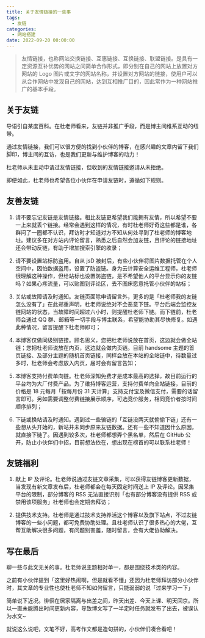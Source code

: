 ```yaml
---
title: 关于友情链接的一些事
tags:
  - 友链
categories:
  - 网站搭建
date: 2022-09-20 00:00:00
---
```


> 友情链接，也称网站交换链接、互惠链接、互换链接、联盟链接。是具有一定资源互补优势的网站之间简单合作形式，即分别在自己的网站上放置对方网站的 Logo 图片或文字的网站名称，并设置对方网站的链接，使用户可以从合作网站中发现自己的网站，达到互相推广目的，因此常作为一种网站推广的基本手段。

<!-- more -->

## 关于友链

导语引自某度百科。在杜老师看来，友链并非推广手段，而是博主间维系互动的纽带。

通过友情链接，我们可以很方便的找到小伙伴的博客，在感兴趣的文章内留下我们脚印，博主间的互访，也是我们更新与维护博客的动力！

杜老师从未主动申请过友情链接，但收到的友情链接邀请从未拒绝。

即便如此，杜老师也希望各位小伙伴在申请友链时，遵循如下规则。

## 友善友链

1. 请不要忘记友链是友情链接。相比友链更希望我们能拥有友情，所以希望不要一上来就丢个链接。经常会遇到这样的情况，有时杜老师好奇这些都是谁，各群问了一圈都不认识，拜访时才知道对方不知从何处寻到了杜老师的博客地址。建议多在对方站内评论留言，熟悉之后自然会加友链，且评论的链接地址还会带动反链，有助于增加搜索引擎的收录；

2. 请不要设置站标防盗用。自从 jsD 被封后，有些小伙伴将图片数据托管在个人空间中，因怕数据盗用，设置了防盗链。身为云计算安全运维工程师，杜老师很理解这种操作，但给站标也设置防盗链，是不希望他人的平台显示你的友链吗？如果心疼流量，可以贴图到评论区，去不图床愿意托管小伙伴的站标；

3. 关站或故障请及时通知。友链页面除申请留言外，更多的是「杜老师我的友链怎么没有了」在此郑重声明，杜老师说绝对不会恶意下链。平台后端会监控友链网站的状态，当故障时间超过六小时，则提醒杜老师下链。而下链前，杜老师会通过 QQ 群、邮箱等一切手段与博主联系，希望能协助其尽快修复。如遇此种情况，留言提醒下杜老师即可；

4. 本博客仅做同级别链接。顾名思义，您把杜老师说放在首页，这边就会做全站链；您把杜老师说放在内页，这边就会做内页链。目前 handsome 主题的首页链接、及部分主题的随机首页链接，同样会放在本站的全站链中，待数量过多时，杜老师会考虑放入内页，届时会有留言告知；

5. 本博客支持付费单向链。杜老师深知免费才是成本最高的选择，故目前运行的平台均为大厂付费产品。为了维持博客运营，支持付费单向全站链接，目前的价格是 18 元每月「按每月份 31 天计算」支持支付宝及微信支付，需要的话留言即可。另如需要调整付费链接展示顺序，可选竞价服务，相同竞价者按时间顺序排列；

6. 下链或换站请及时通知。遇到过一些骗链的「互链没两天就偷偷下链」还有一些想从头开始的，新站并未同步原来友链数据。还有一些不知道因什么原因，就直接下链了。因遇到较多次，杜老师都想弄个黑名单，然后在 GitHub 公开，防止小伙伴们中招，目前想法依在，想出现在榜首的可以联系杜老师！

## 友链福利

1. 献上 IP 及评论。杜老师说通过友链文章采集，可以获得友链博客更新数据，当发现有新文章发布后，杜老师都会在每天固定时间送上 IP 及评论。因采集平台的限制，部分博客的 RSS 无法直接识别「也有部分博客没有提供 RSS 或禁用该项服务」杜老师也会定期去拜访；

2. 提供技术支持。杜老师是通过技术支持养活这个博客以及旗下站点，不过友链博客的一些小问题，都可免费协助处理。且杜老师认识了很多热心的大佬，互帮互助解决很多问题，有问题别害羞，随时留言，会有大佬协助解决。

## 写在最后

聊一些与此文无关的事。杜老师说主题相对单一，都是围绕技术类的内容。

之前有小伙伴提到「这里好热闹啊，但是就看不懂」还因为杜老师拜访部分小伙伴时，其文章的专业性也使杜老师不知如何留言，只能弱弱的说「过来学习一下」

简单说下近况。徘徊在居家隔离与出差之间，昨天出差、今天上课、明天回京。所以一直未能腾出时间更新内容，导致博文写了一半定时任务就发布了出去，被误认为水文~

就说这么说吧，文笔不好，高考作文都是造句拼的，小伙伴们凑合看吧！